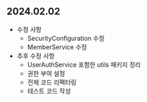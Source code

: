 ## 2024.02.02 

* 수정 사항
  * SecurityConfiguration 수정
  * MemberService 수정
* 추후 수정 사항
  * UserAuthService 포함한 utils 패키지 정리
  * 권한 부여 설정
  * 전체 코드 리팩터링
  * 테스트 코드 작성